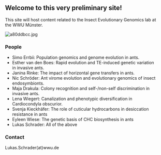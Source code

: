 ## Welcome to this very preliminary site!

This site will host content related to the Insect Evolutionary Genomics lab at the WWU Münster.

<img alt="a80ddbcc.jpg" src="assets/a80ddbcc.jpg" width="" height="" >

### People

- Simo Errbii: Population genomics and genome evolution in ants.
- Esther van den Boes: Rapid evolution and TE-induced genetic variation in invasive ants.
- Janina Rinke: The impact of horizontal gene transfers in ants.
- Nic Schröder: Ant virome evolution and evolutionary genomics of insect endosymbionts.
- Maja Drakula: Colony recognition and self-/non-self discrimination in invasive ants.
- Lena Wiegert: Canalization and phenotypic diversification in Cardiocondyla obscurior.
- Svenja Kieckhäfer: The role of cuticular hydrocarbons in desiccation resistance in ants
- Eyleen Wiese: The genetic basis of CHC biosynthesis in ants
- Lukas Schrader: All of the above

### Contact
Lukas.Schrader(at)wwu.de
